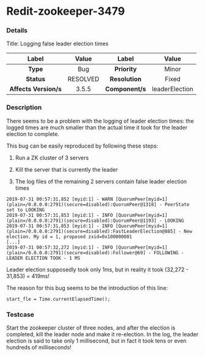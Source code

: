 # Redit-zookeeper-3479

### Details

Title: Logging false leader election times


|         Label         |        Value        |      Label      |    Value    |
|:---------------------:|:-------------------:|:---------------:|:-----------:|
|       **Type**        |         Bug         |  **Priority**   |    Minor    |
|      **Status**       |      RESOLVED       | **Resolution**  |    Fixed    |
| **Affects Version/s** |     3.5.5           | **Component/s** | leaderElection |

### Description

There seems to be a problem with the logging of leader election times: the logged times are much smaller than the actual time it took for the leader election to complete.

This bug can be easily reproduced by following these steps:

1) Run a ZK cluster of 3 servers

2) Kill the server that is currently the leader

3) The log files of the remaining 2 servers contain false leader election times

```
2019-07-31 00:57:31,852 [myid:1] - WARN [QuorumPeer[myid=1](plain=/0.0.0.0:2791)(secure=disabled):QuorumPeer@1318] - PeerState set to LOOKING
2019-07-31 00:57:31,853 [myid:1] - INFO [QuorumPeer[myid=1](plain=/0.0.0.0:2791)(secure=disabled):QuorumPeer@1193] - LOOKING
2019-07-31 00:57:31,853 [myid:1] - INFO [QuorumPeer[myid=1](plain=/0.0.0.0:2791)(secure=disabled):FastLeaderElection@885] - New election. My id = 1, proposed zxid=0x100000001
[...]
2019-07-31 00:57:32,272 [myid:1] - INFO [QuorumPeer[myid=1](plain=/0.0.0.0:2791)(secure=disabled):Follower@69] - FOLLOWING - LEADER ELECTION TOOK - 1 MS
```

Leader election supposedly took only 1ms, but in reality it took (32,272 - 31,853) = 419ms!

The reason for this bug seems to be the introduction of this line:

```
start_fle = Time.currentElapsedTime();
```

### Testcase

Start the zookeeper cluster of three nodes, and after the election is completed, kill the leader node and make it re-election. In the log, the leader election is said to take only 1 millisecond, but in fact it took tens or even hundreds of milliseconds!